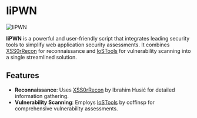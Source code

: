 # liPWN

![liPWN](https://img.shields.io/badge/liPWN-%E2%9C%94-green)  <!-- Replace with the URL to your badge or icon -->

**liPWN** is a powerful and user-friendly script that integrates leading security tools to simplify web application security assessments. It combines [XSS0rRecon](https://github.com/ibrahimxss0r/xss0rRecon) for reconnaissance and [loSTools](https://github.com/lostools/lostools) for vulnerability scanning into a single streamlined solution.

## Features

- **Reconnaissance**: Uses [XSS0rRecon](https://github.com/ibrahimxss0r/xss0rRecon) by Ibrahim Husić for detailed information gathering.
- **Vulnerability Scanning**: Employs [loSTools](https://github.com/lostools/lostools) by coffinsp for comprehensive vulnerability assessments.
